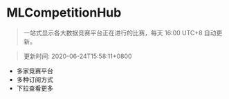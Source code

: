 # MLCompetitionHub

> 一站式显示各大数据竞赛平台正在进行的比赛，每天 16:00 UTC+8 自动更新。
  
> 更新时间: 2020-06-24T15:58:11+0800 

* 多家竞赛平台
* 多种订阅方式
* 下拉查看更多